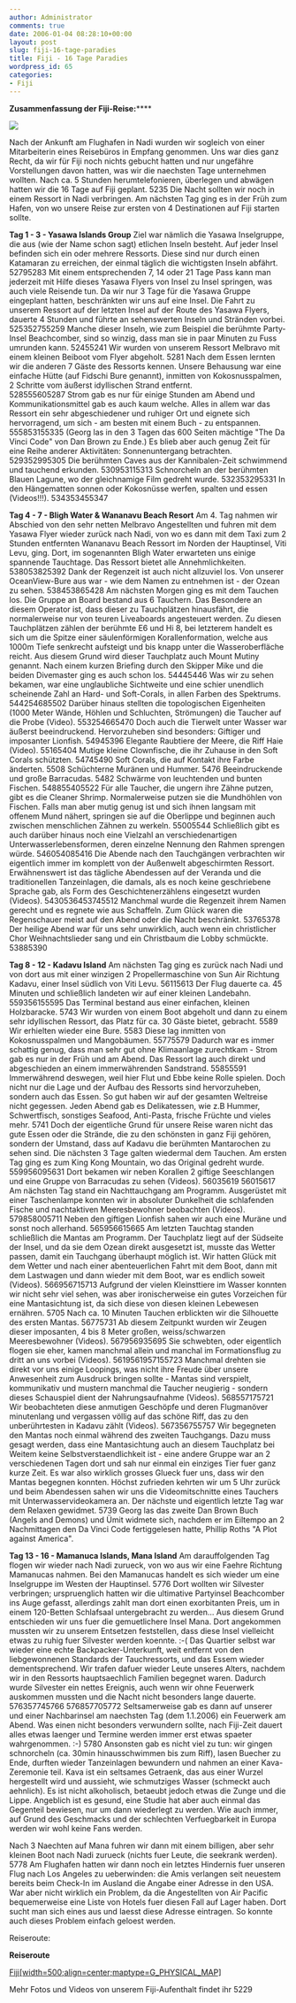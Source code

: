 ```yaml
---
author: Administrator
comments: true
date: 2006-01-04 08:28:10+00:00
layout: post
slug: fiji-16-tage-paradies
title: Fiji - 16 Tage Paradies
wordpress_id: 65
categories:
- Fiji
---
```


**Zusammenfassung der Fiji-Reise:******

![](http://www.weltreiseblog.com/wp-content/FIJI0001.GIF) 


Nach der Ankunft am Flughafen in Nadi wurden wir sogleich von einer Mitarbeiterin eines Reisebüros in Empfang genommen. Uns war dies ganz Recht, da wir für Fiji noch nichts gebucht hatten und nur ungefähre Vorstellungen davon hatten, was wir die naechsten Tage unternehmen wollten. Nach ca. 5 Stunden herumtelefonieren, überlegen und abwägen hatten wir die 16 Tage auf Fiji geplant. 
5235
Die Nacht sollten wir noch in einem Ressort in Nadi verbringen. Am nächsten Tag ging es in der Früh zum Hafen, von wo unsere Reise zur ersten von 4 Destinationen auf Fiji starten sollte. 

**Tag 1 - 3 - Yasawa Islands Group**
Ziel war nämlich die Yasawa Inselgruppe, die aus (wie der Name schon sagt) etlichen Inseln besteht. Auf jeder Insel befinden sich ein oder mehrere Ressorts. Diese sind nur durch einen Katamaran zu erreichen, der einmal täglich die wichtigsten Inseln abfährt. 
52795283
Mit einem entsprechenden 7, 14 oder 21 Tage Pass kann man jederzeit mit Hilfe dieses Yasawa Flyers von Insel zu Insel springen, was auch viele Reisende tun. Da wir nur 3 Tage für die Yasawa Gruppe eingeplant hatten, beschränkten wir uns auf eine Insel. Die Fahrt zu unserem Ressort auf der letzten Insel auf der Route des Yasawa Flyers, dauerte 4 Stunden und führte an sehenswerten Inseln und Stränden vorbei. 
525352755259
Manche dieser Inseln, wie zum Beispiel die berühmte Party-Insel Beachcomber, sind so winzig, dass man sie in paar Minuten zu Fuss umrunden kann. 
52455241
Wir wurden von unserem Ressort Melbravo mit einem kleinen Beiboot vom Flyer abgeholt. 
5281
Nach dem Essen lernten wir die anderen 7 Gäste des Ressorts kennen. Unsere Behausung war eine einfache Hütte (auf Fidschi Bure genannt), inmitten von Kokosnusspalmen, 2 Schritte vom äußerst idyllischen Strand entfernt.  
528555605287
Strom gab es nur für einige Stunden am Abend und Kommunikationsmittel gab es auch kaum welche. Alles in allem war das Ressort ein sehr abgeschiedener und ruhiger Ort und eignete sich hervorragend, um sich - am besten mit einem Buch - zu entspannen. 
555853155335
(Georg las in den 3 Tagen das 600 Seiten mächtige "The Da Vinci Code" von Dan Brown zu Ende.) Es blieb aber auch genug Zeit für eine Reihe anderer Aktivitäten: 
Sonnenuntergang betrachten. 
529352995305
Die berühmten Caves aus der Kannibalen-Zeit schwimmend und tauchend erkunden.
530953115313
Schnorcheln an der berühmten Blauen Lagune, wo der gleichnamige Film gedreht wurde.
532353295331
In den Hängematten sonnen oder Kokosnüsse werfen, spalten und essen (Videos!!!). 
534353455347


**Tag 4 - 7 - Bligh Water & Wananavu Beach Resort**
Am 4. Tag nahmen wir Abschied von den sehr netten Melbravo Angestellten und fuhren mit dem Yasawa Flyer wieder zurück nach Nadi, von wo es dann mit dem Taxi zum 2 Stunden entfernten Wananavu Beach Ressort im Norden der Hauptinsel, Viti Levu, ging. Dort, im sogenannten Bligh Water erwarteten uns einige spannende Tauchtage. Das Ressort bietet alle Annehmlichkeiten. 
538053825392
Dank der Regenzeit ist auch nicht allzuviel los. Von unserer OceanView-Bure aus war - wie dem Namen zu entnehmen ist - der Ozean zu sehen. 
538453865428
Am nächsten Morgen ging es mit dem Tauchen los. Die Gruppe an Board bestand aus 6 Tauchern. Das Besondere an diesem Operator ist, dass dieser zu Tauchplätzen hinausfährt, die normalerweise nur von teuren Liveaboards angesteuert werden. Zu diesen Tauchplätzen zählen der berühmte E6 und Hi 8, bei letzterem handelt es sich um die Spitze einer säulenförmigen Korallenformation, welche aus 1000m Tiefe senkrecht aufsteigt und bis knapp unter die Wasseroberfläche reicht. Aus diesem Grund wird dieser Tauchplatz auch Mount Mutiny genannt. Nach einem kurzen Briefing durch den Skipper Mike und die beiden Divemaster ging es auch schon los. 
54445446
Was wir zu sehen bekamen, war eine unglaubliche Sichtweite und eine schier unendlich scheinende Zahl an Hard- und Soft-Corals, in allen Farben des Spektrums. 
544254685502
Darüber hinaus stellten die topologischen Eigenheiten (1000 Meter Wände, Höhlen und Schluchten, Strömungen) die Taucher auf die Probe (Video). 
553254665470
Doch auch die Tierwelt unter Wasser war äußerst beeindruckend. Hervorzuheben sind besonders: 
Giftiger und imposanter Lionfish.
54945396
Elegante Raubtiere der Meere, die Riff Haie (Video).
55165404
Mutige kleine Clownfische, die ihr Zuhause in den Soft Corals schützten.
54745490
Soft Corals, die auf Kontakt ihre Farbe änderten.
5508
Schüchterne Muränen und Hummer.
5476
Beeindruckende und große Barracudas.
5482
Schwärme von leuchtenden und bunten Fischen. 
548855405522
Für alle Taucher, die ungern ihre Zähne putzen, gibt es die Cleaner Shrimp. 
Normalerweise putzen sie die Mundhöhlen von Fischen. Falls man aber mutig genug ist und sich ihnen langsam mit offenem Mund nähert, springen sie auf die Oberlippe und beginnen auch zwischen menschlichen Zähnen zu werkeln. 
55005544
Schließlich gibt es auch darüber hinaus noch eine Vielzahl an verschiedenartigen Unterwasserlebensformen, deren einzelne Nennung den Rahmen sprengen würde. 
546054085416
Die Abende nach den Tauchgängen verbrachten wir eigentlich immer im komplett von der Außenwelt abgeschirmten Ressort. Erwähnenswert ist das tägliche Abendessen auf der Veranda und die traditionellen Tanzeinlagen, die damals, als es noch keine geschriebene Sprache gab, als Form des Geschichtenerzählens eingesetzt wurden (Videos). 
5430536453745512
Manchmal wurde die Regenzeit ihrem Namen gerecht und es regnete wie aus Schaffeln. Zum Glück waren die Regenschauer meist auf den Abend oder die Nacht beschränkt. 
53765378
Der heilige Abend war für uns sehr unwirklich, auch wenn ein christlicher Chor Weihnachtslieder sang und ein Christbaum die Lobby schmückte. 
53885390


**Tag 8 - 12 - Kadavu Island**
Am nächsten Tag ging es zurück nach Nadi und von dort aus mit einer winzigen 2 Propellermaschine von Sun Air Richtung Kadavu, einer Insel südlich von Viti Levu. 
56115613
Der Flug dauerte ca. 45 Minuten und schließlich landeten wir auf einer kleinen Landebahn. 
559356155595
Das Terminal bestand aus einer einfachen, kleinen Holzbaracke.
5743
Wir wurden von einem Boot abgeholt und dann zu einem sehr idyllischen Ressort, das Platz für ca. 30 Gäste bietet, gebracht. 
5589
Wir erhielten wieder eine Bure. 
5583
Diese lag inmitten von Kokosnusspalmen und Mangobäumen. 
55775579
Dadurch war es immer schattig genug, dass man sehr gut ohne Klimaanlage zurechtkam - Strom gab es nur in der Früh und am Abend. Das Ressort lag auch direkt und abgeschieden an einem immerwährenden Sandstrand. 
55855591
Immerwährend deswegen, weil hier Flut und Ebbe keine Rolle spielen. Doch nicht nur die Lage und der Aufbau des Ressorts sind hervorzuheben, sondern auch das Essen. So gut haben wir auf der gesamten Weltreise nicht gegessen. Jeden Abend gab es Delikatessen, wie z.B Hummer, Schwertfisch, sonstiges Seafood, Anti-Pasta, frische Früchte und vieles mehr. 
5741
Doch der eigentliche Grund für unsere Reise waren nicht das gute Essen oder die Strände, die zu den schönsten in ganz Fiji gehören, sondern der Umstand, dass auf Kadavu die berühmten Mantarochen zu sehen sind. Die nächsten 3 Tage galten wiedermal dem Tauchen. Am ersten Tag ging es zum King Kong Mountain, wo das Original gedreht wurde. 
559956095631
Dort bekamen wir neben Korallen 2 giftige Seeschlangen und eine Gruppe von Barracudas zu sehen (Videos). 
56035619
56015617
Am nächsten Tag stand ein Nachttauchgang am Programm. Ausgerüstet mit einer Taschenlampe konnten wir in absoluter Dunkelheit die schlafenden Fische und nachtaktiven Meeresbewohner beobachten (Videos). 
579858005711
Neben den giftigen Lionfish sahen wir auch eine Muräne und sonst noch allerhand.
565956615665
Am letzten Tauchtag standen schließlich die Mantas am Programm. Der Tauchplatz liegt auf der Südseite der Insel, und da sie dem Ozean direkt ausgesetzt ist, musste das Wetter passen, damit ein Tauchgang überhaupt möglich ist. Wir hatten Glück mit dem Wetter und nach einer abenteuerlichen Fahrt mit dem Boot, dann mit dem Lastwagen und dann wieder mit dem Boot, war es endlich soweit (Videos). 
566956715713
Aufgrund der vielen Kleinsttiere im Wasser konnten wir nicht sehr viel sehen, was aber ironischerweise ein gutes Vorzeichen für eine Mantasichtung ist, da sich diese von diesen kleinen Lebewesen ernähren. 
5705
Nach ca. 10 Minuten Tauchen erblickten wir die Silhouette des ersten Mantas. 
56775731
Ab diesem Zeitpunkt wurden wir Zeugen dieser imposanten, 4 bis 8 Meter großen, weiss/schwarzen Meeresbewohner (Videos).
567956935695
Sie schwebten, oder eigentlich flogen sie eher, kamen manchmal allein und manchal im Formationsflug zu dritt an uns vorbei (Videos). 
5619561957155723
Manchmal drehten sie direkt vor uns einige Loopings, was nicht ihre Freude über unsere Anwesenheit zum Ausdruck bringen sollte - Mantas sind verspielt, kommunikativ und mustern manchmal die Taucher neugierig - sondern dieses Schauspiel dient der Nahrungsaufnahme (Videos). 
568557175721
Wir beobachteten diese anmutigen Geschöpfe und deren Flugmanöver minutenlang und vergassen völlig auf das schöne Riff, das zu den unberührtesten in Kadavu zählt (Videos). 
567356755757
Wir begegneten den Mantas noch einmal während des zweiten Tauchgangs. Dazu muss gesagt werden, dass eine Mantasichtung auch an diesem Tauchplatz bei Weitem keine Selbstverstaendlichkeit ist - eine andere Gruppe war an 2 verschiedenen Tagen dort und sah nur einmal ein einziges Tier fuer ganz kurze Zeit. Es war also wirklich grosses Glueck fuer uns, dass wir den Mantas begegnen konnten. Höchst zufrieden kehrten wir um 5 Uhr zurück und beim Abendessen sahen wir uns die Videomitschnitte eines Tauchers mit Unterwasservideokamera an. Der nächste und eigentlich letzte Tag war dem Relaxen gewidmet. 
5739
Georg las das zweite Dan Brown Buch (Angels and Demons) und Ümit widmete sich, nachdem er im Eiltempo an 2 Nachmittagen den Da Vinci Code fertiggelesen hatte, Phillip Roths "A Plot against America". 


**Tag 13 - 16 - Mamanuca Islands, Mana Island**
Am darauffolgenden Tag flogen wir wieder nach Nadi zurueck, von wo aus wir eine Faehre Richtung Mamanucas nahmen. 
Bei den Mamanucas handelt es sich wieder um eine Inselgruppe im Westen der Hauptinsel. 
5776
Dort wollten wir Silvester verbringen; urspruenglich hatten wir die ultimative Partyinsel Beachcomber ins Auge gefasst, allerdings zahlt man dort einen exorbitanten Preis, um in einem 120-Betten Schlafsaal untergebracht zu werden... Aus diesem Grund entschieden wir uns fuer die gemuetlichere Insel Mana. Dort angekommen mussten wir zu unserem Entsetzen feststellen, dass diese Insel vielleicht etwas zu ruhig fuer Silvester werden koennte. :-(
Das Quartier selbst war wieder eine echte Backpacker-Unterkunft, weit entfernt von den liebgewonnenen Standards der Tauchressorts, und das Essem wieder dementsprechend. Wir trafen dafuer wieder Leute unseres Alters, nachdem wir in den Ressorts hauptsaechlich Familien begegnet waren. Dadurch wurde Silvester ein nettes Ereignis, auch wenn wir ohne Feuerwerk auskommen mussten und die Nacht nicht besonders lange dauerte. 
576357745766
576857705772
Seltsamerweise gab es dann auf unserer und einer Nachbarinsel am naechsten Tag (dem 1.1.2006) ein Feuerwerk am Abend. Was einen nicht besonders verwundern sollte, nach Fiji-Zeit dauert alles etwas laenger und Termine werden immer erst etwas spaeter wahrgenommen. :-)
5780
Ansonsten gab es nicht viel zu tun: wir gingen schnorcheln (ca. 30min hinausschwimmen bis zum Riff), lasen Buecher zu Ende, durften wieder Tanzeinlagen bewundern und nahmen an einer Kava-Zeremonie teil. Kava ist ein seltsames Getraenk, das aus einer Wurzel hergestellt wird und aussieht, wie schmutziges Wasser (schmeckt auch aehnlich). Es ist nicht alkoholisch, betaeubt jedoch etwas die Zunge und die Lippe. Angeblich ist es gesund, eine Studie hat aber auch einmal das Gegenteil bewiesen, nur um dann wiederlegt zu werden. Wie auch immer, auf Grund des Geschmacks und der schlechten Verfuegbarkeit in Europa werden wir wohl keine Fans werden.

Nach 3 Naechten auf Mana fuhren wir dann mit einem billigen, aber sehr kleinen Boot nach Nadi zurueck (nichts fuer Leute, die seekrank werden).
5778
Am Flughafen hatten wir dann noch ein letztes Hindernis fuer unseren Flug nach Los Angeles zu ueberwinden: die Amis verlangen seit neuestem bereits beim Check-In im Ausland die Angabe einer Adresse in den USA. War aber nicht wirklich ein Problem, da die Angestellten von Air Pacific bequemerweise eine Liste von Hotels fuer diesen Fall auf Lager haben. Dort sucht man sich eines aus und laesst diese Adresse eintragen. So konnte auch dieses Problem einfach geloest  werden.

Reiseroute:


**Reiseroute**

[Fiji[width=500;align=center;maptype=G_PHYSICAL_MAP]](http://www.seren.at/weltreise/wp-content/routen/Fiji/Fiji.kml)

Mehr Fotos und Videos von unserem Fiji-Aufenthalt findet ihr 5229
